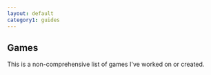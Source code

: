 ```yaml
---
layout: default
category1: guides
---
```

<h2>Games</h2>
This is a non-comprehensive list of games I've worked on or created.